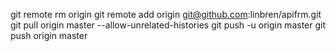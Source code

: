 git remote rm origin
git remote add origin git@github.com:linbren/apifrm.git
git pull origin master --allow-unrelated-histories
git push -u origin master
git push origin master